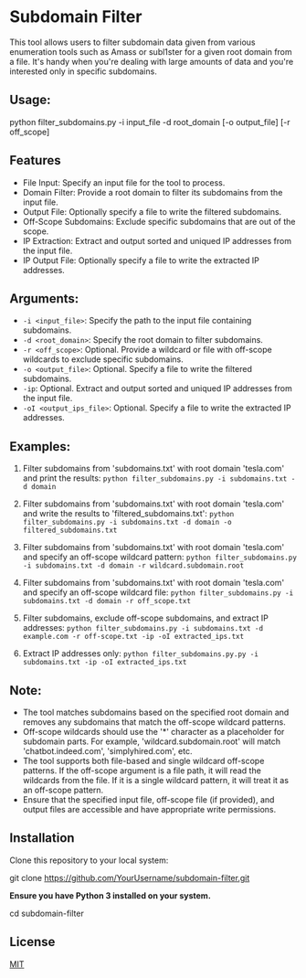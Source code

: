  Subdomain Filter
======================

This tool allows users to filter subdomain data given from various enumeration tools such as Amass or subl1ster for a given root domain from a file. It's handy when you're dealing with large amounts of data and you're interested only in specific subdomains.

Usage:
------
python filter_subdomains.py -i input_file -d root_domain [-o output_file] [-r off_scope]

## Features

- File Input: Specify an input file for the tool to process.
- Domain Filter: Provide a root domain to filter its subdomains from the input file.
- Output File: Optionally specify a file to write the filtered subdomains.
- Off-Scope Subdomains: Exclude specific subdomains that are out of the scope.
- IP Extraction: Extract and output sorted and uniqued IP addresses from the input file.
- IP Output File: Optionally specify a file to write the extracted IP addresses.



Arguments:
----------
- `-i <input_file>`: Specify the path to the input file containing subdomains.
- `-d <root_domain>`: Specify the root domain to filter subdomains.
- `-r <off_scope>`: Optional. Provide a wildcard or file with off-scope wildcards to exclude specific subdomains.
- `-o <output_file>`: Optional. Specify a file to write the filtered subdomains.
- `-ip`: Optional. Extract and output sorted and uniqued IP addresses from the input file.
- `-oI <output_ips_file>`: Optional. Specify a file to write the extracted IP addresses.


Examples:
---------
1. Filter subdomains from 'subdomains.txt' with root domain 'tesla.com' and print the results:
   ```python filter_subdomains.py -i subdomains.txt -d domain```

2. Filter subdomains from 'subdomains.txt' with root domain 'tesla.com' and write the results to 'filtered_subdomains.txt':
  ```python filter_subdomains.py -i subdomains.txt -d domain -o filtered_subdomains.txt```

3. Filter subdomains from 'subdomains.txt' with root domain 'tesla.com' and specify an off-scope wildcard pattern:
```python filter_subdomains.py -i subdomains.txt -d domain -r wildcard.subdomain.root```

4. Filter subdomains from 'subdomains.txt' with root domain 'tesla.com' and specify an off-scope wildcard file:
   ```python filter_subdomains.py -i subdomains.txt -d domain -r off_scope.txt```
   
5. Filter subdomains, exclude off-scope subdomains, and extract IP addresses:
   ```python filter_subdomains.py -i subdomains.txt -d example.com -r off-scope.txt -ip -oI extracted_ips.txt```
   
6. Extract IP addresses only:
   ```python filter_subdomains.py.py -i subdomains.txt -ip -oI extracted_ips.txt```

Note:
-----
- The tool matches subdomains based on the specified root domain and removes any subdomains that match the off-scope wildcard patterns.
- Off-scope wildcards should use the '*' character as a placeholder for subdomain parts. For example, 'wildcard.subdomain.root' will match 'chatbot.indeed.com', 'simplyhired.com', etc.
- The tool supports both file-based and single wildcard off-scope patterns. If the off-scope argument is a file path, it will read the wildcards from the file. If it is a single wildcard pattern, it will treat it as an off-scope pattern.
- Ensure that the specified input file, off-scope file (if provided), and output files are accessible and have appropriate write permissions.


## Installation

Clone this repository to your local system:

git clone https://github.com/YourUsername/subdomain-filter.git

**Ensure you have Python 3 installed on your system.**

cd subdomain-filter



## License

[MIT](https://choosealicense.com/licenses/mit/)
